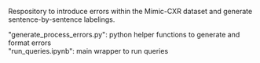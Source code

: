 Respository to introduce errors within the Mimic-CXR dataset and generate sentence-by-sentence labelings.

"generate_process_errors.py": python helper functions to generate and format errors <br />
"run_queries.ipynb": main wrapper to run queries